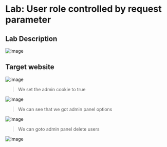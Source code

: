 # Lab: User role controlled by request parameter # 

## Lab Description ##

![image](https://github.com/anandurdas11/Web_Securityy/assets/83402050/22bd3621-0ceb-4d10-9522-199a0df085d6)

## Target website ##

![image](https://github.com/anandurdas11/Web_Securityy/assets/83402050/756c76d2-73fc-443d-b0b8-8eb149b06137)

> We set the admin cookie to true

![image](https://github.com/anandurdas11/Web_Securityy/assets/83402050/f03d0713-7ac6-478a-a4c7-44e3690b90bd)

> We can see that we got admin panel options

![image](https://github.com/anandurdas11/Web_Securityy/assets/83402050/2a070667-14d7-4964-8d83-96ebf3ed7cc2)

> We can goto admin panel delete users

![image](https://github.com/anandurdas11/Web_Securityy/assets/83402050/aa5ee124-fb24-4cc4-bf13-e1de8aff7beb)
